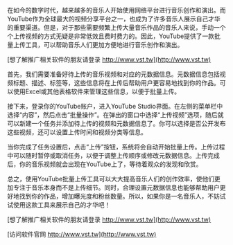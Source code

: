 在如今的数字时代，越来越多的音乐人开始使用网络平台进行音乐创作和演出。而YouTube作为全球最大的视频分享平台之一，也成为了许多音乐人展示自己才华的重要渠道。但是，对于那些需要频繁上传大量音乐作品的音乐人来说，手动一个个上传视频的方式无疑是非常低效且费时费力的。因此，YouTube提供了一款批量上传工具，可以帮助音乐人们更加方便地进行音乐创作和演出。

[想了解推广相关软件的朋友请登录 http://www.vst.tw](http://www.vst.tw)

首先，我们需要准备好待上传的音乐视频和对应的元数据信息。元数据信息包括视频标题、描述、标签等，这些信息将在上传后帮助用户更容易地找到你的作品。可以使用Excel或其他表格软件来管理这些信息，以便于批量上传。

接下来，登录你的YouTube账户，进入YouTube Studio界面。在左侧的菜单栏中选择“内容”，然后点击“批量操作”。在弹出的窗口中选择“上传视频”选项，随后就可以新建一个任务并添加待上传的视频和元数据信息了。你可以选择是否公开发布这些视频，还可以设置上传时间和视频分类等信息。

当你完成了任务设置后，点击“上传”按钮，系统将会自动开始批量上传。上传过程中可以随时暂停或取消任务，以便于调整上传顺序或修改元数据信息。上传完成后，你的音乐视频就会出现在YouTube上了，等待着观众的发现和欣赏。

总之，使用YouTube批量上传工具可以大大提高音乐人们的创作效率，使他们更加专注于音乐本身而不是上传细节。同时，合理设置元数据信息也能够帮助用户更好地找到你的作品，增加曝光度和粉丝数量。所以，如果你是一名音乐人，不妨试试使用这款工具来展示自己的才华吧！

[想了解推广相关软件的朋友请登录 http://www.vst.tw](http://www.vst.tw)


[访问软件官网 http://www.vst.tw](http://www.vst.tw)
